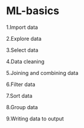# ML-basics

1.Import data

2.Explore data

3.Select data

4.Data cleaning 

5.Joining and combining data

6.Filter data

7.Sort data 

8.Group data 

9.Writing data to output 
